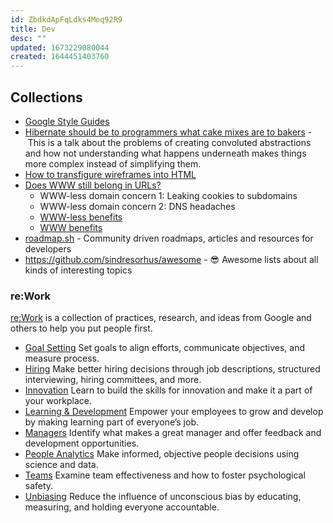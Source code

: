 ```yaml
---
id: ZbdkdApFqLdks4Moq92R9
title: Dev
desc: ""
updated: 1673229080044
created: 1644451403760
---
```


## Collections

- [Google Style Guides](https://google.github.io/styleguide/)
- [Hibernate should be to programmers what cake mixes are to bakers](https://vimeo.com/28885655) - This is a talk about the problems of creating convoluted abstractions and how not understanding what happens underneath makes things more complex instead of simplifying them.
- [How to transfigure wireframes into HTML](https://www.htmhell.dev/adventcalendar/2022/1/)
- [Does WWW still belong in URLs?](https://css-tricks.com/does-www-still-belong-in-urls/)
  - WWW-less domain concern 1: Leaking cookies to subdomains
  - WWW-less domain concern 2: DNS headaches
  - [WWW-less benefits](https://css-tricks.com/does-www-still-belong-in-urls/#aa-www-less-benefits)
  - [WWW benefits](https://css-tricks.com/does-www-still-belong-in-urls/#aa-www-benefits)
- [roadmap.sh](https://roadmap.sh/) - Community driven roadmaps, articles and resources for developers
- https://github.com/sindresorhus/awesome - 😎 Awesome lists about all kinds of interesting topics

### re:Work

[re:Work](https://rework.withgoogle.com/) is a collection of practices, research, and ideas from Google and others to help you put people first.

- [Goal Setting](https://rework.withgoogle.com/subjects/goal-setting/)
  Set goals to align efforts, communicate objectives, and measure process.
- [Hiring](https://rework.withgoogle.com/subjects/hiring/)
  Make better hiring decisions through job descriptions, structured interviewing, hiring committees, and more.
- [Innovation](https://rework.withgoogle.com/subjects/innovation/)
  Learn to build the skills for innovation and make it a part of your workplace.
- [Learning & Development](https://rework.withgoogle.com/subjects/learning-development/)
  Empower your employees to grow and develop by making learning part of everyone’s job.
- [Managers](https://rework.withgoogle.com/subjects/managers/)
  Identify what makes a great manager and offer feedback and development opportunities.
- [People Analytics](https://rework.withgoogle.com/subjects/people-analytics/)
  Make informed, objective people decisions using science and data.
- [Teams](https://rework.withgoogle.com/subjects/teams/)
  Examine team effectiveness and how to foster psychological safety.
- [Unbiasing](https://rework.withgoogle.com/subjects/unbiasing/)
  Reduce the influence of unconscious bias by educating, measuring, and holding everyone accountable.
